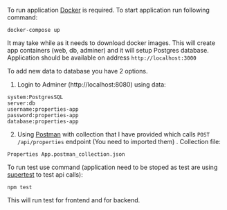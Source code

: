 To run application [Docker](http://docker.io/) is required.
To start application run following command:

```
docker-compose up
```

It may take while as it needs to download docker images. This will create app containers (web, db, adminer) and it will setup Postgres database.
Application should be available on address `http://localhost:3000`

To add new data to database you have 2 options.
1. Login to Adminer (http://localhost:8080) using data: 

```
system:PostgresSQL
server:db
username:properties-app
password:properties-app
database:properties-app
```


2. Using [Postman](https://www.getpostman.com/) with collection that I have provided which calls `POST /api/properties` endpoint (You need to imported them) .
Collection file:
```
Properties App.postman_collection.json
```

To run test use command (application need to be stoped as test are using [supertest](https://www.npmjs.com/package/supertest) to test api calls):
```
npm test
```

This will run test for frontend and for backend.
